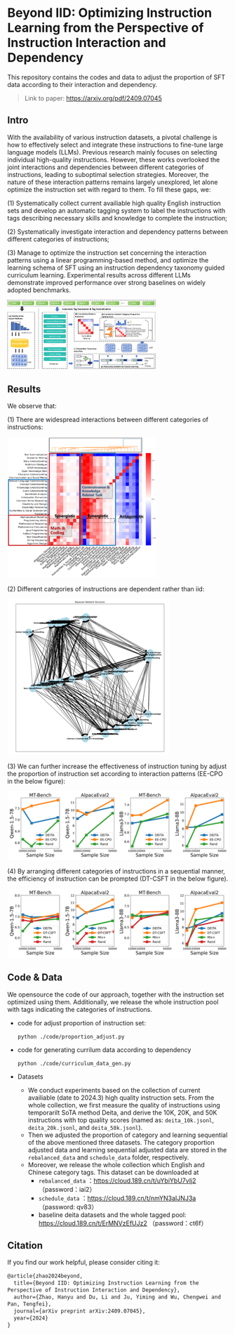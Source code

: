 # Beyond IID: Optimizing Instruction Learning from the Perspective of Instruction Interaction and Dependency

This repository contains the codes and data to adjust the proportion of  SFT data according to their interaction and dependency.

> Link to paper: https://arxiv.org/pdf/2409.07045

## Intro

With the availability of various instruction datasets, a pivotal challenge is how to effectively select and integrate these instructions to fine-tune large language models (LLMs). Previous research mainly focuses on selecting individual high-quality instructions. However, these works overlooked the joint interactions and dependencies between different categories of instructions, leading to suboptimal selection strategies. Moreover, the nature of these interaction patterns remains largely unexplored, let alone optimize the instruction set with regard to them. To fill these gaps, we: 

(1) Systematically collect current availiable high quality English instruction sets and develop an automatic tagging system to label the instructions with tags describing necessary skills and knowledge to complete the instruction; 

(2) Systematically investigate interaction and dependency patterns between different categories of instructions; 

(3) Manage to optimize the instruction set concerning the interaction patterns using a linear programming-based method, and optimize the learning schema of SFT using an instruction dependency taxonomy guided curriculum learning. Experimental results across different LLMs demonstrate improved performance over strong baselines on widely adopted benchmarks.

<img src="./pic/main_frame.png" alt="main_frame" style="zoom:33%;" />

## Results

We observe that:

(1) There are widespread interactions between different categories of instructions:

<img src="./pic/substitute_qwen.png" alt="substitute_qwen" style="zoom:33%;" />

(2) Different catrgories of instructions are dependent rather than iid:

![dependency](./pic/dependency.png)

(3) We can further increase the effectiveness of instruction tuning by adjust the proportion of instruction set according to interaction patterns (EE-CPO in the below figure):

![dfcsft](./pic/eecpo.png)

(4) By arranging different categories of instructions in a sequential manner, the efficiency of instruction can be prompted (DT-CSFT in the below figure). 

![dfcsft](./pic/dfcsft.png)

## Code & Data

We opensource the code of our approach, together with the instruction set optimized using them. Additionally, we release the whole instruction pool with tags indicating the categories of instructions. 

+ code for adjust proportion of instruction set: 

  ```
  python ./code/proportion_adjust.py
  ```

+ code for generating currilum data according to dependency

  ```
  python ./code/curriculum_data_gen.py
  ```

+ Datasets

  - We conduct experiments based on the collection of current availiable (date to 2024.3) high quality instruction sets. From the whole collection, we first measure the quality of instructions using temporarilt SoTA method Deita, and derive the 10K, 20K, and 50K instructions with top quality scores (named as: `deita_10k.jsonl`, `deita_20k.jsonl`, and `deita_50k.jsonl`).  
  - Then we adjusted the proportion of category and learning sequential of the above mentioned three datasets. The  category  proportion adjusted data and learning sequential adjusted data are stored in the `rebalanced_data` and `schedule_data` folder, respectively.
  - Moreover, we release the whole collection which English and Chinese category tags. This dataset can be downloaded at 
    - `rebalanced_data` ：https://cloud.189.cn/t/uYbiYbU7vIj2 （password：iai2）
    - `schedule_data` ：https://cloud.189.cn/t/nmYN3aIJNJ3a （password: qv83）
    - baseline deita datasets and the whole tagged pool: https://cloud.189.cn/t/ErMNVzEfUJz2 （password：ct6f）

## Citation

If you find our work helpful, please consider citing it:

```
@article{zhao2024beyond,
  title={Beyond IID: Optimizing Instruction Learning from the Perspective of Instruction Interaction and Dependency},
  author={Zhao, Hanyu and Du, Li and Ju, Yiming and Wu, Chengwei and Pan, Tengfei},
  journal={arXiv preprint arXiv:2409.07045},
  year={2024}
}
```